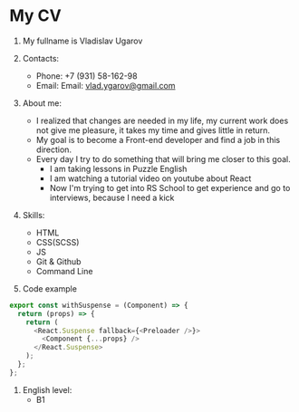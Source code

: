 # My CV

1. My fullname is Vladislav Ugarov
1. Contacts:
   - Phone: +7 (931) 58-162-98
   - Email: Email: vlad.ygarov@gmail.com
1. About me:
   - I realized that changes are needed in my life, my current work does not give me pleasure, it takes my time and gives little in return.
   - My goal is to become a Front-end developer and find a job in this direction.
   - Every day I try to do something that will bring me closer to this goal.
     - I am taking lessons in Puzzle English
     - I am watching a tutorial video on youtube about React
     - Now I'm trying to get into RS School to get experience and go to interviews, because I need a kick
1. Skills:

   - HTML
   - CSS(SCSS)
   - JS
   - Git & Github
   - Command Line

1. Code example

```javascript
export const withSuspense = (Component) => {
  return (props) => {
    return (
      <React.Suspense fallback={<Preloader />}>
        <Component {...props} />
      </React.Suspense>
    );
  };
};
```

1. English level:
   - B1

